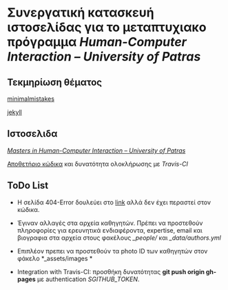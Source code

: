 # Συνεργατική κατασκευή ιστοσελίδας για το μεταπτυχιακο πρόγραμμα *Human-Computer Interaction – University of Patras*

## Τεκμηρίωση θέματος

[minimalmistakes](https://mmistakes.github.io/minimal-mistakes/)

[jekyll](https://jekyllrb.com/docs/)

## Ιστοσελιδα

[*Masters in Human-Computer Interaction – University of Patras*](https://moya10.github.io/site-gr)

[Αποθετήριο κώδικα](https://github.com/moya10/site-gr) και δυνατότητα ολοκλήρωσης με *Travis-CI*

## ToDo List

- Η σελίδα 404-Error δουλεύει στο [link](https://moya10.github.io/site-gr/site-en) αλλά δεν έχει περαστεί στον κώδικα.

- Έγιναν αλλαγές στα αρχεία καθηγητών.  Πρέπει να προστεθούν πληροφορίες για ερευνητικά ενδιαφέροντα, expertise, email και βιογραφια στα αρχεία στους φακέλους *_people/*  και *_data/authors.yml*

- Επιπλέον πρεπει να προστεθούν τα photo ID των καθηγητών στον φάκελο *_assets/images *

- Integration with Travis-CI: προσθήκη δυνατότητας __git push origin gh-pages__ με authentication *SGITHUB_TOKEN*.

